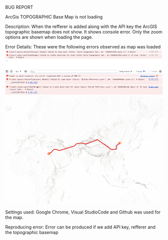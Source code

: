 BUG REPORT

ArcGis TOPOGRAPHIC Base Map is not loading

Description:
When the refferer is added along with the API key the ArcGIS topographic basemap does not show. It shows console error.
Only the zoom options are shown when loading the page.

Error Details:
These were the following errors observed as map was loaded 
![Error console](Console_error1.png)
![Error Console present map](Console_error.png)
![Error Basemap](error_map.png)

Settings used:
Google Chrome, Visual StudioCode and Github was used for the map.

Reproducing error:
Error can be produced if we add API key, refferer and the topographic basemap

